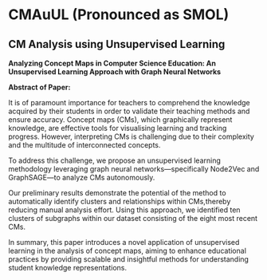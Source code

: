 # CMAuUL (Pronounced as SMOL)

## CM Analysis using Unsupervised Learning 

**Analyzing Concept Maps in Computer Science Education: An
Unsupervised Learning Approach with Graph Neural Networks**

**Abstract of Paper:**

It is of paramount importance for teachers to comprehend the knowledge acquired by their students in order to validate their teaching methods and ensure accuracy. Concept maps (CMs), which graphically represent knowledge, are effective tools for visualising learning and tracking progress. However, interpreting CMs is challenging due to their complexity and the multitude of interconnected concepts.

To address this challenge, we propose an unsupervised learning methodology leveraging graph neural networks—specifically Node2Vec and GraphSAGE—to analyze CMs autonomously.

Our preliminary results demonstrate the potential of the method to automatically identify clusters and relationships within CMs,thereby reducing manual analysis effort. Using this approach, we identified ten clusters of subgraphs within our dataset consisting of the eight most recent CMs.

In summary, this paper introduces a novel application of unsupervised learning in the analysis of concept maps, aiming to enhance educational practices by providing scalable and insightful methods for understanding student knowledge representations.
